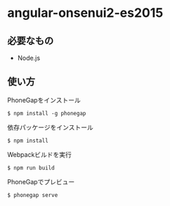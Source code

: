 # angular-onsenui2-es2015

## 必要なもの
- Node.js

## 使い方
PhoneGapをインストール
```
$ npm install -g phonegap
```

依存パッケージをインストール
```
$ npm install
```

Webpackビルドを実行
```
$ npm run build
```

PhoneGapでプレビュー
```
$ phonegap serve
```
